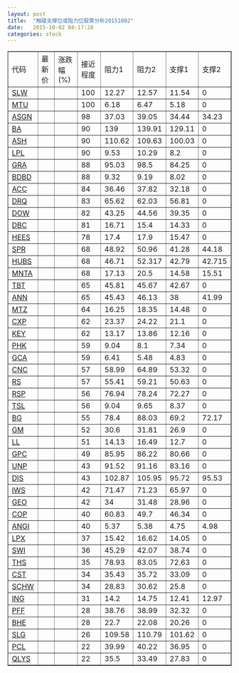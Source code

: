 ```yaml
---
layout: post
title:  "触碰支撑位或阻力位股票分析20151002"
date:   2015-10-02 04:17:28
categories: stock
---
```

<script type="text/javascript">
var stockList = []
stockList.push('gb_slw');
stockList.push('gb_mtu');
stockList.push('gb_asgn');
stockList.push('gb_ba');
stockList.push('gb_ash');
stockList.push('gb_lpl');
stockList.push('gb_gra');
stockList.push('gb_bdbd');
stockList.push('gb_acc');
stockList.push('gb_drq');
stockList.push('gb_dow');
stockList.push('gb_dbc');
stockList.push('gb_hees');
stockList.push('gb_spr');
stockList.push('gb_hubs');
stockList.push('gb_mnta');
stockList.push('gb_tbt');
stockList.push('gb_ann');
stockList.push('gb_mtz');
stockList.push('gb_cxp');
stockList.push('gb_key');
stockList.push('gb_phk');
stockList.push('gb_gca');
stockList.push('gb_cnc');
stockList.push('gb_rs');
stockList.push('gb_rsp');
stockList.push('gb_tsl');
stockList.push('gb_bg');
stockList.push('gb_gm');
stockList.push('gb_ll');
stockList.push('gb_gpc');
stockList.push('gb_unp');
stockList.push('gb_dis');
stockList.push('gb_iws');
stockList.push('gb_geo');
stockList.push('gb_cop');
stockList.push('gb_angi');
stockList.push('gb_lpx');
stockList.push('gb_swi');
stockList.push('gb_ths');
stockList.push('gb_cst');
stockList.push('gb_schw');
stockList.push('gb_ing');
stockList.push('gb_pff');
stockList.push('gb_bhe');
stockList.push('gb_slg');
stockList.push('gb_pcl');
stockList.push('gb_qlys');
</script>
<table border="1">
 <tr>
 <td>代码</td>
 <td>最新价</td>
 <td>涨跌幅(%)</td>
 <td>接近程度</td>
 <td>阻力1</td>
 <td>阻力2</td>
 <td>支撑1</td>
 <td>支撑2</td>
</tr>
  <tr id="slw" class="red">
  <td><a href="http://stock.finance.sina.com.cn/usstock/quotes/SLW.html" target="_blank">SLW</a></td><td></td><td></td><td>100</td><td>12.27</td><td>12.57</td><td>11.54</td><td>0</td></tr>
  <tr id="mtu" class="red">
  <td><a href="http://stock.finance.sina.com.cn/usstock/quotes/MTU.html" target="_blank">MTU</a></td><td></td><td></td><td>100</td><td>6.18</td><td>6.47</td><td>5.18</td><td>0</td></tr>
  <tr id="asgn" class="red">
  <td><a href="http://stock.finance.sina.com.cn/usstock/quotes/ASGN.html" target="_blank">ASGN</a></td><td></td><td></td><td>98</td><td>37.03</td><td>39.05</td><td>34.44</td><td>34.23</td></tr>
  <tr id="ba" class="green">
  <td><a href="http://stock.finance.sina.com.cn/usstock/quotes/BA.html" target="_blank">BA</a></td><td></td><td></td><td>90</td><td>139</td><td>139.91</td><td>129.11</td><td>0</td></tr>
  <tr id="ash" class="green">
  <td><a href="http://stock.finance.sina.com.cn/usstock/quotes/ASH.html" target="_blank">ASH</a></td><td></td><td></td><td>90</td><td>110.62</td><td>109.63</td><td>100.03</td><td>0</td></tr>
  <tr id="lpl" class="red">
  <td><a href="http://stock.finance.sina.com.cn/usstock/quotes/LPL.html" target="_blank">LPL</a></td><td></td><td></td><td>90</td><td>9.53</td><td>10.29</td><td>8.2</td><td>0</td></tr>
  <tr id="gra" class="red">
  <td><a href="http://stock.finance.sina.com.cn/usstock/quotes/GRA.html" target="_blank">GRA</a></td><td></td><td></td><td>88</td><td>95.03</td><td>98.5</td><td>84.25</td><td>0</td></tr>
  <tr id="bdbd" class="green">
  <td><a href="http://stock.finance.sina.com.cn/usstock/quotes/BDBD.html" target="_blank">BDBD</a></td><td></td><td></td><td>88</td><td>9.32</td><td>9.19</td><td>8.02</td><td>0</td></tr>
  <tr id="acc" class="red">
  <td><a href="http://stock.finance.sina.com.cn/usstock/quotes/ACC.html" target="_blank">ACC</a></td><td></td><td></td><td>84</td><td>36.46</td><td>37.82</td><td>32.18</td><td>0</td></tr>
  <tr id="drq" class="green">
  <td><a href="http://stock.finance.sina.com.cn/usstock/quotes/DRQ.html" target="_blank">DRQ</a></td><td></td><td></td><td>83</td><td>65.62</td><td>62.03</td><td>56.81</td><td>0</td></tr>
  <tr id="dow" class="red">
  <td><a href="http://stock.finance.sina.com.cn/usstock/quotes/DOW.html" target="_blank">DOW</a></td><td></td><td></td><td>82</td><td>43.25</td><td>44.56</td><td>39.35</td><td>0</td></tr>
  <tr id="dbc" class="red">
  <td><a href="http://stock.finance.sina.com.cn/usstock/quotes/DBC.html" target="_blank">DBC</a></td><td></td><td></td><td>81</td><td>16.71</td><td>15.4</td><td>14.33</td><td>0</td></tr>
  <tr id="hees" class="red">
  <td><a href="http://stock.finance.sina.com.cn/usstock/quotes/HEES.html" target="_blank">HEES</a></td><td></td><td></td><td>78</td><td>17.4</td><td>17.9</td><td>15.47</td><td>0</td></tr>
  <tr id="spr" class="red">
  <td><a href="http://stock.finance.sina.com.cn/usstock/quotes/SPR.html" target="_blank">SPR</a></td><td></td><td></td><td>68</td><td>48.92</td><td>50.96</td><td>41.28</td><td>44.18</td></tr>
  <tr id="hubs" class="red">
  <td><a href="http://stock.finance.sina.com.cn/usstock/quotes/HUBS.html" target="_blank">HUBS</a></td><td></td><td></td><td>68</td><td>46.71</td><td>52.317</td><td>42.79</td><td>42.715</td></tr>
  <tr id="mnta" class="green">
  <td><a href="http://stock.finance.sina.com.cn/usstock/quotes/MNTA.html" target="_blank">MNTA</a></td><td></td><td></td><td>68</td><td>17.13</td><td>20.5</td><td>14.58</td><td>15.51</td></tr>
  <tr id="tbt" class="green">
  <td><a href="http://stock.finance.sina.com.cn/usstock/quotes/TBT.html" target="_blank">TBT</a></td><td></td><td></td><td>65</td><td>45.81</td><td>45.67</td><td>42.67</td><td>0</td></tr>
  <tr id="ann" class="red">
  <td><a href="http://stock.finance.sina.com.cn/usstock/quotes/ANN.html" target="_blank">ANN</a></td><td></td><td></td><td>65</td><td>45.43</td><td>46.13</td><td>38</td><td>41.99</td></tr>
  <tr id="mtz" class="red">
  <td><a href="http://stock.finance.sina.com.cn/usstock/quotes/MTZ.html" target="_blank">MTZ</a></td><td></td><td></td><td>64</td><td>16.25</td><td>18.35</td><td>14.48</td><td>0</td></tr>
  <tr id="cxp" class="green">
  <td><a href="http://stock.finance.sina.com.cn/usstock/quotes/CXP.html" target="_blank">CXP</a></td><td></td><td></td><td>62</td><td>23.37</td><td>24.22</td><td>21.1</td><td>0</td></tr>
  <tr id="key" class="red">
  <td><a href="http://stock.finance.sina.com.cn/usstock/quotes/KEY.html" target="_blank">KEY</a></td><td></td><td></td><td>62</td><td>13.17</td><td>13.86</td><td>12.16</td><td>0</td></tr>
  <tr id="phk" class="green">
  <td><a href="http://stock.finance.sina.com.cn/usstock/quotes/PHK.html" target="_blank">PHK</a></td><td></td><td></td><td>59</td><td>9.04</td><td>8.1</td><td>7.34</td><td>0</td></tr>
  <tr id="gca" class="green">
  <td><a href="http://stock.finance.sina.com.cn/usstock/quotes/GCA.html" target="_blank">GCA</a></td><td></td><td></td><td>59</td><td>6.41</td><td>5.48</td><td>4.83</td><td>0</td></tr>
  <tr id="cnc" class="green">
  <td><a href="http://stock.finance.sina.com.cn/usstock/quotes/CNC.html" target="_blank">CNC</a></td><td></td><td></td><td>57</td><td>58.99</td><td>64.89</td><td>53.32</td><td>0</td></tr>
  <tr id="rs" class="red">
  <td><a href="http://stock.finance.sina.com.cn/usstock/quotes/RS.html" target="_blank">RS</a></td><td></td><td></td><td>57</td><td>55.41</td><td>59.21</td><td>50.63</td><td>0</td></tr>
  <tr id="rsp" class="green">
  <td><a href="http://stock.finance.sina.com.cn/usstock/quotes/RSP.html" target="_blank">RSP</a></td><td></td><td></td><td>56</td><td>76.94</td><td>78.24</td><td>72.27</td><td>0</td></tr>
  <tr id="tsl" class="red">
  <td><a href="http://stock.finance.sina.com.cn/usstock/quotes/TSL.html" target="_blank">TSL</a></td><td></td><td></td><td>56</td><td>9.04</td><td>9.65</td><td>8.37</td><td>0</td></tr>
  <tr id="bg" class="green">
  <td><a href="http://stock.finance.sina.com.cn/usstock/quotes/BG.html" target="_blank">BG</a></td><td></td><td></td><td>55</td><td>78.4</td><td>88.03</td><td>69.2</td><td>72.17</td></tr>
  <tr id="gm" class="green">
  <td><a href="http://stock.finance.sina.com.cn/usstock/quotes/GM.html" target="_blank">GM</a></td><td></td><td></td><td>52</td><td>30.6</td><td>31.81</td><td>26.9</td><td>0</td></tr>
  <tr id="ll" class="red">
  <td><a href="http://stock.finance.sina.com.cn/usstock/quotes/LL.html" target="_blank">LL</a></td><td></td><td></td><td>51</td><td>14.13</td><td>16.49</td><td>12.7</td><td>0</td></tr>
  <tr id="gpc" class="green">
  <td><a href="http://stock.finance.sina.com.cn/usstock/quotes/GPC.html" target="_blank">GPC</a></td><td></td><td></td><td>49</td><td>85.95</td><td>86.22</td><td>80.66</td><td>0</td></tr>
  <tr id="unp" class="red">
  <td><a href="http://stock.finance.sina.com.cn/usstock/quotes/UNP.html" target="_blank">UNP</a></td><td></td><td></td><td>43</td><td>91.52</td><td>91.16</td><td>83.16</td><td>0</td></tr>
  <tr id="dis" class="red">
  <td><a href="http://stock.finance.sina.com.cn/usstock/quotes/DIS.html" target="_blank">DIS</a></td><td></td><td></td><td>43</td><td>102.87</td><td>105.95</td><td>95.72</td><td>95.53</td></tr>
  <tr id="iws" class="green">
  <td><a href="http://stock.finance.sina.com.cn/usstock/quotes/IWS.html" target="_blank">IWS</a></td><td></td><td></td><td>42</td><td>71.47</td><td>71.23</td><td>65.97</td><td>0</td></tr>
  <tr id="geo" class="green">
  <td><a href="http://stock.finance.sina.com.cn/usstock/quotes/GEO.html" target="_blank">GEO</a></td><td></td><td></td><td>42</td><td>34</td><td>31.48</td><td>28.96</td><td>0</td></tr>
  <tr id="cop" class="red">
  <td><a href="http://stock.finance.sina.com.cn/usstock/quotes/COP.html" target="_blank">COP</a></td><td></td><td></td><td>40</td><td>60.83</td><td>49.7</td><td>46.34</td><td>0</td></tr>
  <tr id="angi" class="green">
  <td><a href="http://stock.finance.sina.com.cn/usstock/quotes/ANGI.html" target="_blank">ANGI</a></td><td></td><td></td><td>40</td><td>5.37</td><td>5.38</td><td>4.75</td><td>4.98</td></tr>
  <tr id="lpx" class="green">
  <td><a href="http://stock.finance.sina.com.cn/usstock/quotes/LPX.html" target="_blank">LPX</a></td><td></td><td></td><td>37</td><td>15.42</td><td>16.62</td><td>14.05</td><td>0</td></tr>
  <tr id="swi" class="green">
  <td><a href="http://stock.finance.sina.com.cn/usstock/quotes/SWI.html" target="_blank">SWI</a></td><td></td><td></td><td>36</td><td>45.29</td><td>42.07</td><td>38.74</td><td>0</td></tr>
  <tr id="ths" class="red">
  <td><a href="http://stock.finance.sina.com.cn/usstock/quotes/THS.html" target="_blank">THS</a></td><td></td><td></td><td>35</td><td>78.93</td><td>83.05</td><td>72.63</td><td>0</td></tr>
  <tr id="cst" class="green">
  <td><a href="http://stock.finance.sina.com.cn/usstock/quotes/CST.html" target="_blank">CST</a></td><td></td><td></td><td>34</td><td>35.43</td><td>35.72</td><td>33.09</td><td>0</td></tr>
  <tr id="schw" class="red">
  <td><a href="http://stock.finance.sina.com.cn/usstock/quotes/SCHW.html" target="_blank">SCHW</a></td><td></td><td></td><td>34</td><td>28.83</td><td>30.62</td><td>25.8</td><td>0</td></tr>
  <tr id="ing" class="green">
  <td><a href="http://stock.finance.sina.com.cn/usstock/quotes/ING.html" target="_blank">ING</a></td><td></td><td></td><td>31</td><td>14.2</td><td>14.75</td><td>12.41</td><td>12.97</td></tr>
  <tr id="pff" class="red">
  <td><a href="http://stock.finance.sina.com.cn/usstock/quotes/PFF.html" target="_blank">PFF</a></td><td></td><td></td><td>28</td><td>38.76</td><td>38.99</td><td>32.32</td><td>0</td></tr>
  <tr id="bhe" class="red">
  <td><a href="http://stock.finance.sina.com.cn/usstock/quotes/BHE.html" target="_blank">BHE</a></td><td></td><td></td><td>28</td><td>22.7</td><td>22.08</td><td>20.26</td><td>0</td></tr>
  <tr id="slg" class="red">
  <td><a href="http://stock.finance.sina.com.cn/usstock/quotes/SLG.html" target="_blank">SLG</a></td><td></td><td></td><td>26</td><td>109.58</td><td>110.79</td><td>101.62</td><td>0</td></tr>
  <tr id="pcl" class="red">
  <td><a href="http://stock.finance.sina.com.cn/usstock/quotes/PCL.html" target="_blank">PCL</a></td><td></td><td></td><td>22</td><td>39.99</td><td>40.22</td><td>36.95</td><td>0</td></tr>
  <tr id="qlys" class="green">
  <td><a href="http://stock.finance.sina.com.cn/usstock/quotes/QLYS.html" target="_blank">QLYS</a></td><td></td><td></td><td>22</td><td>35.5</td><td>33.49</td><td>27.83</td><td>0</td></tr>
</table>
